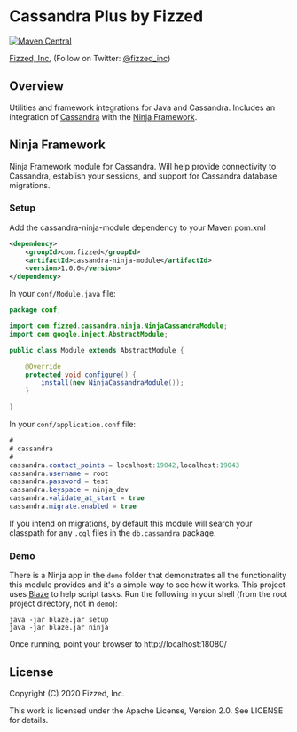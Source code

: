 Cassandra Plus by Fizzed
============================================

[![Maven Central](https://maven-badges.herokuapp.com/maven-central/com.fizzed/cassandra-plus/badge.svg)](https://maven-badges.herokuapp.com/maven-central/com.fizzed/cassandra-plus)

[Fizzed, Inc.](http://fizzed.com) (Follow on Twitter: [@fizzed_inc](http://twitter.com/fizzed_inc))

## Overview

Utilities and framework integrations for Java and Cassandra. Includes an integration
of [Cassandra](https://cassandra.apache.org/) with the [Ninja Framework](https://github.com/ninjaframework/ninja).

## Ninja Framework

Ninja Framework module for Cassandra. Will help provide connectivity to Cassandra,
establish your sessions, and support for Cassandra database migrations.

### Setup

Add the cassandra-ninja-module dependency to your Maven pom.xml

```xml
<dependency>
    <groupId>com.fizzed</groupId>
    <artifactId>cassandra-ninja-module</artifactId>
    <version>1.0.0</version>
</dependency>
```

In your `conf/Module.java` file:

```java
package conf;

import com.fizzed.cassandra.ninja.NinjaCassandraModule;
import com.google.inject.AbstractModule;

public class Module extends AbstractModule {

    @Override
    protected void configure() {
        install(new NinjaCassandraModule());
    }

}
```

In your `conf/application.conf` file:

```java
#
# cassandra
#
cassandra.contact_points = localhost:19042,localhost:19043
cassandra.username = root
cassandra.password = test
cassandra.keyspace = ninja_dev
cassandra.validate_at_start = true
cassandra.migrate.enabled = true
```

If you intend on migrations, by default this module will search your classpath
for any `.cql` files in the `db.cassandra` package.

### Demo 

There is a Ninja app in the `demo` folder that demonstrates all the functionality
this module provides and it's a simple way to see how it works.  This project 
uses [Blaze](https://github.com/fizzed/blaze) to help script tasks. Run the
following in your shell (from the root project directory, not in `demo`):

    java -jar blaze.jar setup
    java -jar blaze.jar ninja

Once running, point your browser to http://localhost:18080/

## License

Copyright (C) 2020 Fizzed, Inc.

This work is licensed under the Apache License, Version 2.0. See LICENSE for details.